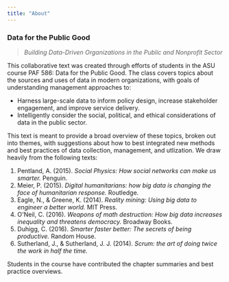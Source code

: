 ```yaml
---
title: "About"
---
```


### Data for the Public Good

> *Building Data-Driven Organizations in the Public and Nonprofit Sector*

This collaborative text was created through efforts of students in the ASU course PAF 586: Data for the Public Good. The class covers topics about the sources and uses of data in modern organizations, with goals of understanding management approaches to:

* Harness large-scale data to inform policy design, increase stakeholder engagement, and improve service delivery.
* Intelligently consider the social, political, and ethical considerations of data in the public sector. 

This text is meant to provide a broad overview of these topics, broken out into themes, with suggestions about how to best integrated new methods and best practices of data collection, management, and utlization. We draw heavily from the following texts:

1.	Pentland, A. (2015). *Social Physics: How social networks can make us smarter.* Penguin.
2.	Meier, P. (2015). *Digital humanitarians: how big data is changing the face of humanitarian response.* Routledge. 
3.	Eagle, N., & Greene, K. (2014). *Reality mining: Using big data to engineer a better world.* MIT Press. 
4.	O'Neil, C. (2016). *Weapons of math destruction: How big data increases inequality and threatens democracy.* Broadway Books.
5. Duhigg, C. (2016). *Smarter faster better: The secrets of being productive.* Random House.
6. Sutherland, J., & Sutherland, J. J. (2014). *Scrum: the art of doing twice the work in half the time.*

Students in the course have contributed the chapter summaries and best practice overviews. 


